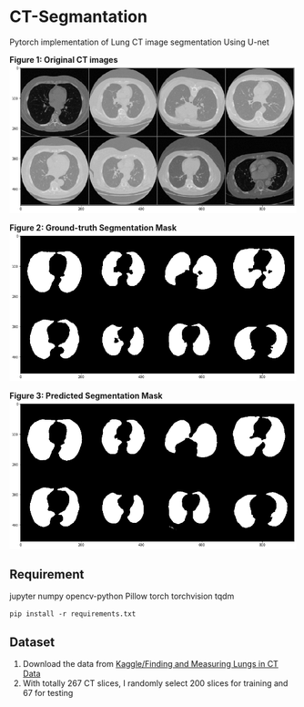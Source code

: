 # CT-Segmantation
Pytorch implementation of Lung CT image segmentation Using U-net

**Figure 1: Original CT images**
![CT-images](assets/CT.png)

**Figure 2: Ground-truth Segmentation Mask**
![GroundTruth Mask](assets/GT.png)

**Figure 3: Predicted Segmentation Mask**
![Prediction Mask](assets/Pred.png)

## Requirement
jupyter
numpy
opencv-python
Pillow
torch
torchvision
tqdm

    pip install -r requirements.txt
## Dataset
1. Download the data from [Kaggle/Finding and Measuring Lungs in CT Data](https://www.kaggle.com/kmader/finding-lungs-in-ct-data)
2. With totally 267 CT slices, I randomly select 200 slices for training and 67 for testing